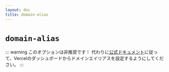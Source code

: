 ```yaml
---
layout: doc
title: domain-alias
---
```


# `domain-alias`

::: warning このオプションは非推奨です！
代わりに[公式ドキュメント](https://vercel.com/docs/projects/domains/add-a-domain)に従って、Vercelのダッシュボードからドメインエイリアスを設定するようにしてください。
:::
